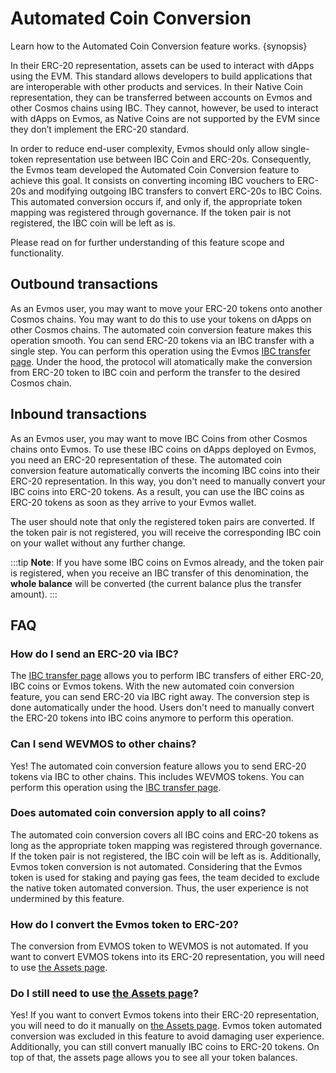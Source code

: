 <!--
order: 8
-->

# Automated Coin Conversion

Learn how to the Automated Coin Conversion feature works. {synopsis}

In their ERC-20 representation, assets can be used to interact with dApps using the EVM. This standard allows developers to build applications that are interoperable with other products and services. In their Native Coin representation, they can be transferred between accounts on Evmos and other Cosmos chains using IBC. They cannot, however, be used to interact with dApps on Evmos, as Native Coins are not supported by the EVM since they don’t implement the ERC-20 standard.

In order to reduce end-user complexity, Evmos should only allow single-token representation use between IBC Coin and ERC-20s. Consequently, the Evmos team developed the Automated Coin Conversion feature to achieve this goal. It consists on converting incoming IBC vouchers to ERC-20s and modifying outgoing IBC transfers to convert ERC-20s to IBC Coins. This automated conversion occurs if, and only if, the appropriate token mapping was registered through governance. If the token pair is not registered, the IBC coin will be left as is.

Please read on for further understanding of this feature scope and functionality.

## Outbound transactions

As an Evmos user, you may want to move your ERC-20 tokens onto another Cosmos chains. You may want to do this to use your tokens on dApps on other Cosmos chains. The automated coin conversion feature makes this operation smooth. You can send ERC-20 tokens via an IBC transfer with a single step. You can perform this operation using the Evmos [IBC transfer page](https://app.evmos.org/transfer). Under the hood, the protocol will atomatically make the conversion from ERC-20 token to IBC coin and perform the transfer to the desired Cosmos chain.

## Inbound transactions

As an Evmos user, you may want to move IBC Coins from other Cosmos chains onto Evmos. To use these IBC coins on dApps deployed on Evmos, you need an ERC-20 representation of these. The automated coin conversion feature automatically converts the incoming IBC coins into their ERC-20 representation. In this way, you don't need to manually convert your IBC coins into ERC-20 tokens. As a result, you can use the IBC coins as ERC-20 tokens as soon as they arrive to your Evmos wallet.

The user should note that only the registered token pairs are converted. If the token pair is not registered, you will receive the corresponding IBC coin on your wallet without any further change.

:::tip
**Note**: If you have some IBC coins on Evmos already, and the token pair is registered, when you receive an IBC transfer of this denomination, the **whole balance** will be converted (the current balance plus the transfer amount).
:::

## FAQ

### How do I send an ERC-20 via IBC?

The [IBC transfer page](https://app.evmos.org/transfer) allows you to perform IBC transfers of either ERC-20, IBC coins or Evmos tokens. With the new automated coin conversion feature, you can send ERC-20 via IBC right away. The conversion step is done automatically under the hood. Users don't need to manually convert the ERC-20 tokens into IBC coins anymore to perform this operation.

### Can I send WEVMOS to other chains?

Yes! The automated coin conversion feature allows you to send ERC-20 tokens via IBC to other chains. This includes WEVMOS tokens. You can perform this operation using the [IBC transfer page](https://app.evmos.org/transfer).

### Does automated coin conversion apply to all coins?

The automated coin conversion covers all IBC coins and ERC-20 tokens as long as the appropriate token mapping was registered through governance. If the token pair is not registered, the IBC coin will be left as is. Additionally, Evmos token conversion is not automated. Considering that the Evmos token is used for staking and paying gas fees, the team decided to exclude the native token automated conversion. Thus, the user experience is not undermined by this feature.

### How do I convert the Evmos token to ERC-20?

The conversion from EVMOS token to WEVMOS is not automated. If you want to convert EVMOS tokens into its ERC-20 representation, you will need to use [the Assets page](https://app.evmos.org/assets).

### Do I still need to use [the Assets page](https://app.evmos.org/assets)?

Yes! If you want to convert Evmos tokens into their ERC-20 representation, you will need to do it manually on [the Assets page](https://app.evmos.org/assets). Evmos token automated conversion was excluded in this feature to avoid damaging user experience. Additionally, you can still convert manually IBC coins to ERC-20 tokens. On top of that, the assets page allows you to see all your token balances.
